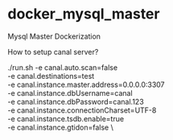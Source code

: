 # docker_mysql_master
Mysql Master Dockerization

How to setup canal server?

./run.sh -e canal.auto.scan=false \
                  -e canal.destinations=test \
                  -e canal.instance.master.address=0.0.0.0:3307  \
                  -e canal.instance.dbUsername=canal\
                  -e canal.instance.dbPassword=canal.123\
                  -e canal.instance.connectionCharset=UTF-8 \
                  -e canal.instance.tsdb.enable=true \
                  -e canal.instance.gtidon=false  \

